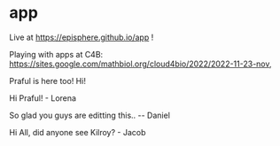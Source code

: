 # app
Live at https://episphere.github.io/app !

Playing with apps at C4B: https://sites.google.com/mathbiol.org/cloud4bio/2022/2022-11-23-nov,

Praful is here too! Hi!

Hi Praful! - Lorena

So glad you guys are editting this.. -- Daniel

Hi All, did anyone see Kilroy? - Jacob